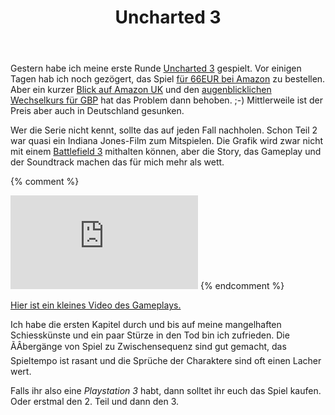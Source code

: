 ﻿---
layout: post
title: Uncharted 3
---
Gestern habe ich meine erste Runde [Uncharted 3][0] gespielt. Vor einigen Tagen hab ich noch gezögert, das Spiel [für 66EUR bei Amazon][1] zu bestellen. Aber ein kurzer [Blick auf Amazon UK][2] und den [augenblicklichen Wechselkurs für GBP][3] hat das Problem dann behoben. ;-) Mittlerweile ist der Preis aber auch in Deutschland gesunken.

Wer die Serie nicht kennt, sollte das auf jeden Fall nachholen. Schon Teil 2 war quasi ein Indiana Jones-Film zum Mitspielen. Die Grafik wird zwar nicht mit einem [Battlefield 3][4] mithalten können, aber die Story, das Gameplay und der Soundtrack machen das für mich mehr als wett.

{% comment %}
<iframe src="http://www.youtube.com/embed/DG-r3lnLwqo" frameborder="0" allowfullscreen></iframe>
{% endcomment %}

<a href="http://www.youtube.com/watch?v=DG-r3lnLwqo">Hier ist ein kleines Video des Gameplays.</a>

Ich habe die ersten Kapitel durch und bis auf meine mangelhaften Schiesskünste und ein paar Stürze in den Tod bin ich zufrieden. Die ÃÂbergänge von Spiel zu Zwischensequenz sind gut gemacht, das Spieltempo ist rasant und die Sprüche der Charaktere sind oft einen Lacher wert.

Falls ihr also eine *Playstation 3* habt, dann solltet ihr euch das Spiel kaufen. Oder erstmal den 2. Teil und dann den 3.

[0]: http://www.naughtydog.com/games/uncharted
[1]: http://www.amazon.de/Sony-Uncharted-3-Drakes-Deception/dp/B005544H00/kopisde-21
[2]: http://www.amazon.co.uk/gp/product/B004T8C0C0/kopisde-21
[3]: http://www.google.de/search?q=1+gbp+in+eur
[4]: http://www.youtube.com/watch?v=eedRhcpOsuU
